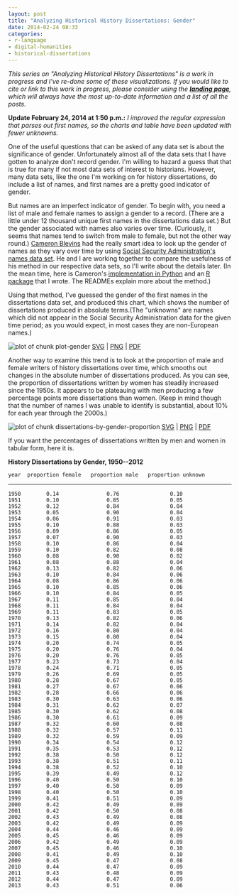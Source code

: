 ```yaml
---
layout: post
title: "Analyzing Historical History Dissertations: Gender"
date: 2014-02-24 08:33
categories: 
- r-language
- digital-humanities
- historical-dissertations
---
```


*This series on "Analyzing Historical History Dissertations" is a work
in progress and I've re-done some of these visualizations. If you would
like to cite or link to this work in progress, please consider using the
**[landing page][]**, which will always have the most up-to-date
information and a list of all the posts.*

  [landing page]: http://lincolnmullen.com/research/history-dissertations/

**Update February 24, 2014 at 1:50 p.m.:** *I improved the regular
expression that parses out first names, so the charts and table have
been updated with fewer unknowns.*

One of the useful questions that can be asked of any data set is about
the significance of gender. Unfortunately almost all of the data sets
that I have gotten to analyze don't record gender. I'm willing to hazard
a guess that that is true for many if not most data sets of interest to
historians. However, many data sets, like the one I'm working on for
history dissertations, do include a list of names, and first names are a
pretty good indicator of gender.

But names are an imperfect indicator of gender. To begin with, you need
a list of male and female names to assign a gender to a record. (There
are a little under 12 thousand unique first names in the dissertations
data set.) But the gender associated with names also varies over time.
(Curiously, it seems that names tend to switch from male to female, but
not the other way round.) [Cameron Blevins][] had the really smart idea
to look up the gender of names as they vary over time by using [Social
Security Administration's names data set][]. He and I are working
together to compare the usefulness of his method in our respective data
sets, so I'll write about the details later. (In the mean time, here is
Cameron's [implementation in Python][] and an [R package][] that I
wrote. The READMEs explain more about the method.)

Using that method, I've guessed the gender of the first names in the
dissertations data set, and produced this chart, which shows the number
of dissertations produced in absolute terms.(The "unknowns" are names
which did not appear in the Social Security Administration data for the
given time period; as you would expect, in most cases they are
non-European names.)

<div class="figure">

![plot of chunk plot-gender][] [SVG][plot of chunk plot-gender] |
[PNG][] | [PDF][]

</div>

Another way to examine this trend is to look at the proportion of male
and female writers of history dissertations over time, which smooths out
changes in the absolute number of dissertations produced. As you can
see, the proportion of dissertations written by women has steadily
increased since the 1950s. It appears to be plateauing with men
producing a few percentage points more dissertations than women. (Keep
in mind though that the number of names I was unable to identify is
substantial, about 10% for each year through the 2000s.)

<div class="figure">

![plot of chunk dissertations-by-gender-proportion][] [SVG][plot of
chunk dissertations-by-gender-proportion] | [PNG][1] | [PDF][2]

</div>
If you want the percentages of dissertations written by men and women in
tabular form, here it is.

**History Dissertations by Gender, 1950--2012**

    year  proportion female   proportion male   proportion unknown
  ------ ------------------- ----------------- --------------------
    1950        0.14               0.76                0.10
    1951        0.10               0.85                0.05
    1952        0.12               0.84                0.04
    1953        0.05               0.90                0.04
    1954        0.06               0.91                0.03
    1955        0.10               0.88                0.03
    1956        0.09               0.86                0.05
    1957        0.07               0.90                0.03
    1958        0.10               0.86                0.04
    1959        0.10               0.82                0.08
    1960        0.08               0.90                0.02
    1961        0.08               0.88                0.04
    1962        0.13               0.82                0.06
    1963        0.10               0.84                0.06
    1964        0.08               0.86                0.06
    1965        0.10               0.85                0.06
    1966        0.10               0.84                0.05
    1967        0.11               0.85                0.04
    1968        0.11               0.84                0.04
    1969        0.11               0.83                0.05
    1970        0.13               0.82                0.06
    1971        0.14               0.82                0.04
    1972        0.16               0.80                0.04
    1973        0.15               0.80                0.04
    1974        0.20               0.74                0.05
    1975        0.20               0.76                0.04
    1976        0.20               0.76                0.05
    1977        0.23               0.73                0.04
    1978        0.24               0.71                0.05
    1979        0.26               0.69                0.05
    1980        0.28               0.67                0.05
    1981        0.27               0.67                0.06
    1982        0.28               0.66                0.06
    1983        0.30               0.63                0.06
    1984        0.31               0.62                0.07
    1985        0.30               0.62                0.08
    1986        0.30               0.61                0.09
    1987        0.32               0.60                0.08
    1988        0.32               0.57                0.11
    1989        0.32               0.59                0.09
    1990        0.34               0.54                0.12
    1991        0.35               0.53                0.12
    1992        0.38               0.50                0.12
    1993        0.38               0.51                0.11
    1994        0.38               0.52                0.10
    1995        0.39               0.49                0.12
    1996        0.40               0.50                0.10
    1997        0.40               0.50                0.09
    1998        0.40               0.50                0.10
    1999        0.41               0.51                0.09
    2000        0.42               0.49                0.09
    2001        0.42               0.50                0.08
    2002        0.43               0.49                0.08
    2003        0.42               0.49                0.09
    2004        0.44               0.46                0.09
    2005        0.45               0.46                0.09
    2006        0.42               0.49                0.09
    2007        0.45               0.46                0.10
    2008        0.41               0.49                0.10
    2009        0.45               0.47                0.08
    2010        0.44               0.47                0.09
    2011        0.43               0.48                0.09
    2012        0.44               0.47                0.09
    2013        0.43               0.51                0.06

  [Cameron Blevins]: http://www.cameronblevins.org/
  [Social Security Administration's names data set]: http://catalog.data.gov/dataset/baby-names-from-social-security-card-applications-national-level-data
  [implementation in Python]: https://github.com/cblevins/Gender-ID-By-Time
  [R package]: https://github.com/lmullen/gender
  [plot of chunk plot-gender]: /downloads/historical-dissertations/plot-gender.svg
  [PNG]: /downloads/historical-dissertations/plot-gender.png
  [PDF]: /downloads/historical-dissertations/plot-gender.pdf
  [plot of chunk dissertations-by-gender-proportion]: /downloads/historical-dissertations/dissertations-by-gender-proportion.svg
  [1]: /downloads/historical-dissertations/dissertations-by-gender-proportion.png
  [2]: /downloads/historical-dissertations/dissertations-by-gender-proportion.pdf
